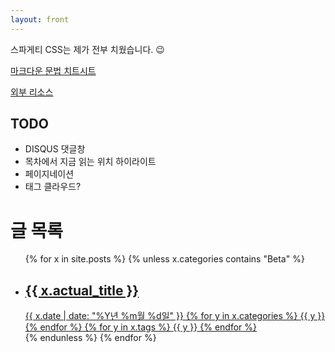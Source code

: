 ```yaml
---
layout: front
---
```


스파게티 CSS는 제가 전부 치웠습니다. 😉

[마크다운 문법 치트시트](/syntax)

[외부 리소스](/thirdparty)

## TODO

* DISQUS 댓글창
* 목차에서 지금 읽는 위치 하이라이트
* 페이지네이션
* 태그 클라우드?

# 글 목록

<ul id="post-list">
	{% for x in site.posts %}
		{% unless x.categories contains "Beta" %}
		<a href="{{ x.url }}">
			<li
				{% if x.cover_image %}
					style="background-image: url({{ x.cover_image }});"
				{% endif %}
			>
				<span class="post-list-title">
					<h2>{{ x.actual_title }}</h2>
					<span class="metadata">
						<time class="date" datetime="{{ x.date | date: '%F' }}">{{ x.date | date: "%Y년 %m월 %d일" }}</time>
						{% for y in x.categories %}
							<span class="category">{{ y }}</span>
						{% endfor %}
						{% for y in x.tags %}
							<span class="tag">{{ y }}</span>
						{% endfor %}
					</span>
				</span>
			</li>
		</a>
		{% endunless %}
	{% endfor %}
</ul>